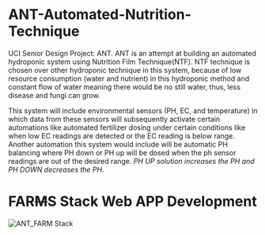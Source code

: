 # ANT-Automated-Nutrition-Technique
UCI Senior Design Project: ANT. ANT is an attempt at building an automated hydroponic system using Nutrition Film Technique(NTF). NTF technique is chosen over other hydroponic technique in this system, because of low resource consumption (water and nutrient) in this hydroponic method and constant flow of water meaning there would be no still water, thus, less disease and fungi can grow.  

This system will include environmental sensors (PH, EC, and temperature) in which data from these sensors will subsequently activate certain automations like automated fertilizer dosing under certain conditions like when low EC readings are detected or the EC reading is below range. Another automation this system would include will be automatic PH balancing where PH down or PH up will be dosed when the ph sensor readings are out of the desired range.
*PH UP solution increases the PH and PH DOWN decreases the PH.*

# FAR~~M~~S Stack Web APP Development
![ANT_FARM Stack](https://user-images.githubusercontent.com/81543048/158913606-9f3dc8c1-3369-4925-8cf2-6f89fc34f374.svg)

